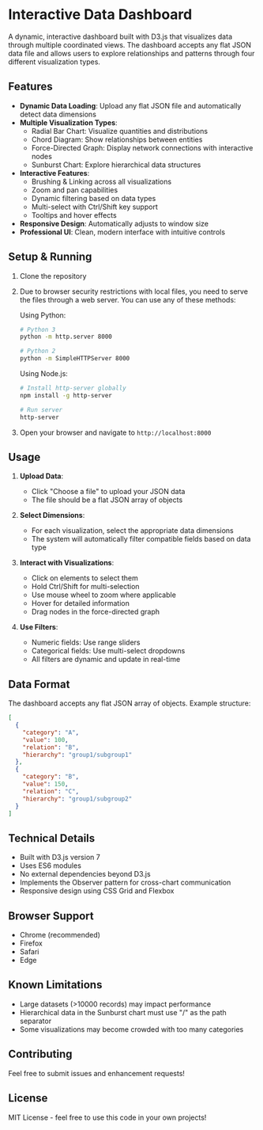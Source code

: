 # Interactive Data Dashboard

A dynamic, interactive dashboard built with D3.js that visualizes data through multiple coordinated views. The dashboard accepts any flat JSON data file and allows users to explore relationships and patterns through four different visualization types.

## Features

- **Dynamic Data Loading**: Upload any flat JSON file and automatically detect data dimensions
- **Multiple Visualization Types**:
  - Radial Bar Chart: Visualize quantities and distributions
  - Chord Diagram: Show relationships between entities
  - Force-Directed Graph: Display network connections with interactive nodes
  - Sunburst Chart: Explore hierarchical data structures
- **Interactive Features**:
  - Brushing & Linking across all visualizations
  - Zoom and pan capabilities
  - Dynamic filtering based on data types
  - Multi-select with Ctrl/Shift key support
  - Tooltips and hover effects
- **Responsive Design**: Automatically adjusts to window size
- **Professional UI**: Clean, modern interface with intuitive controls

## Setup & Running

1. Clone the repository
2. Due to browser security restrictions with local files, you need to serve the files through a web server. You can use any of these methods:

   Using Python:

   ```bash
   # Python 3
   python -m http.server 8000

   # Python 2
   python -m SimpleHTTPServer 8000
   ```

   Using Node.js:

   ```bash
   # Install http-server globally
   npm install -g http-server

   # Run server
   http-server
   ```

3. Open your browser and navigate to `http://localhost:8000`

## Usage

1. **Upload Data**:

   - Click "Choose a file" to upload your JSON data
   - The file should be a flat JSON array of objects

2. **Select Dimensions**:

   - For each visualization, select the appropriate data dimensions
   - The system will automatically filter compatible fields based on data type

3. **Interact with Visualizations**:

   - Click on elements to select them
   - Hold Ctrl/Shift for multi-selection
   - Use mouse wheel to zoom where applicable
   - Hover for detailed information
   - Drag nodes in the force-directed graph

4. **Use Filters**:
   - Numeric fields: Use range sliders
   - Categorical fields: Use multi-select dropdowns
   - All filters are dynamic and update in real-time

## Data Format

The dashboard accepts any flat JSON array of objects. Example structure:

```json
[
  {
    "category": "A",
    "value": 100,
    "relation": "B",
    "hierarchy": "group1/subgroup1"
  },
  {
    "category": "B",
    "value": 150,
    "relation": "C",
    "hierarchy": "group1/subgroup2"
  }
]
```

## Technical Details

- Built with D3.js version 7
- Uses ES6 modules
- No external dependencies beyond D3.js
- Implements the Observer pattern for cross-chart communication
- Responsive design using CSS Grid and Flexbox

## Browser Support

- Chrome (recommended)
- Firefox
- Safari
- Edge

## Known Limitations

- Large datasets (>10000 records) may impact performance
- Hierarchical data in the Sunburst chart must use "/" as the path separator
- Some visualizations may become crowded with too many categories

## Contributing

Feel free to submit issues and enhancement requests!

## License

MIT License - feel free to use this code in your own projects!
